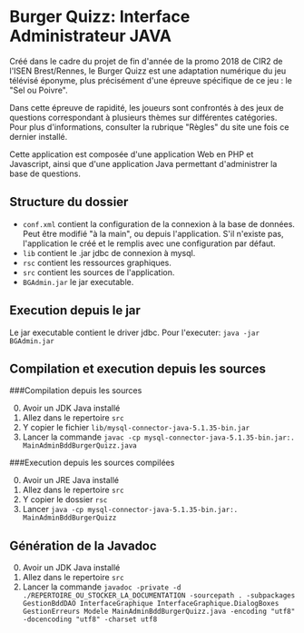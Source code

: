 Burger Quizz: Interface Administrateur JAVA
===========================================

Créé dans le cadre du projet de fin d'année de la promo 2018 de CIR2 de l'ISEN Brest/Rennes, le Burger Quizz est une adaptation numérique du jeu télévisé éponyme, plus précisément d'une épreuve spécifique de ce jeu : le "Sel ou Poivre".

Dans cette épreuve de rapidité, les joueurs sont confrontés à des jeux de questions correspondant à plusieurs thèmes sur différentes catégories. Pour plus d'informations, consulter la rubrique "Règles" du site une fois ce dernier installé.

Cette application est composée d'une application Web en PHP et Javascript, ainsi que d'une application Java permettant d'administrer la base de questions.

Structure du dossier
--------------------

* `conf.xml` contient la configuration de la connexion à la base de données. Peut être modifié "à la main", ou depuis l'application. S'il n'existe pas, l'application le créé et le remplis avec une configuration par défaut.
* `lib` contient le .jar jdbc de connexion à mysql.
* `rsc` contient les ressources graphiques.
* `src` contient les sources de l'application.
* `BGAdmin.jar` le jar executable.

Execution depuis le jar
-----------------------

Le jar executable contient le driver jdbc. Pour l'executer:
`java -jar BGAdmin.jar`

Compilation et execution depuis les sources
-------------------------------------------

###Compilation depuis les sources

0. Avoir un JDK Java installé
1. Allez dans le repertoire `src`
2. Y copier le fichier `lib/mysql-connector-java-5.1.35-bin.jar`
3. Lancer la commande `javac -cp mysql-connector-java-5.1.35-bin.jar:. MainAdminBddBurgerQuizz.java`

###Execution depuis les sources compilées

0. Avoir un JRE Java installé
1. Allez dans le repertoire `src`
3. Y copier le dossier `rsc`
4. Lancer `java -cp mysql-connector-java-5.1.35-bin.jar:. MainAdminBddBurgerQuizz`

Génération de la Javadoc
------------------------
0. Avoir un JDK Java installé
1. Allez dans le repertoire `src`
2. Lancer la commande `javadoc -private -d ./REPERTOIRE_OU_STOCKER_LA_DOCUMENTATION -sourcepath . -subpackages GestionBddDAO InterfaceGraphique InterfaceGraphique.DialogBoxes GestionErreurs Modele MainAdminBddBurgerQuizz.java -encoding "utf8" -docencoding "utf8" -charset utf8`
